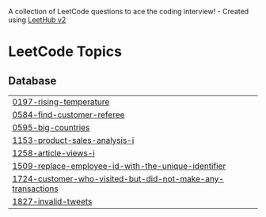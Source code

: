A collection of LeetCode questions to ace the coding interview! - Created using [LeetHub v2](https://github.com/arunbhardwaj/LeetHub-2.0)
<!---LeetCode Topics Start-->
# LeetCode Topics
## Database
|  |
| ------- |
| [0197-rising-temperature](https://github.com/shiveshgupta75/SQL-50-LEETCODE-PRACTICE/tree/master/0197-rising-temperature) |
| [0584-find-customer-referee](https://github.com/shiveshgupta75/SQL-50-LEETCODE-PRACTICE/tree/master/0584-find-customer-referee) |
| [0595-big-countries](https://github.com/shiveshgupta75/SQL-50-LEETCODE-PRACTICE/tree/master/0595-big-countries) |
| [1153-product-sales-analysis-i](https://github.com/shiveshgupta75/SQL-50-LEETCODE-PRACTICE/tree/master/1153-product-sales-analysis-i) |
| [1258-article-views-i](https://github.com/shiveshgupta75/SQL-50-LEETCODE-PRACTICE/tree/master/1258-article-views-i) |
| [1509-replace-employee-id-with-the-unique-identifier](https://github.com/shiveshgupta75/SQL-50-LEETCODE-PRACTICE/tree/master/1509-replace-employee-id-with-the-unique-identifier) |
| [1724-customer-who-visited-but-did-not-make-any-transactions](https://github.com/shiveshgupta75/SQL-50-LEETCODE-PRACTICE/tree/master/1724-customer-who-visited-but-did-not-make-any-transactions) |
| [1827-invalid-tweets](https://github.com/shiveshgupta75/SQL-50-LEETCODE-PRACTICE/tree/master/1827-invalid-tweets) |
<!---LeetCode Topics End-->